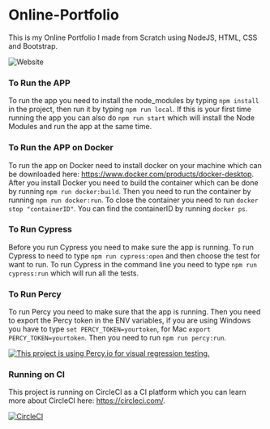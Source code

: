 # Online-Portfolio
This is my Online Portfolio I made from Scratch using NodeJS, HTML, CSS and Bootstrap.

![Website](https://img.shields.io/website?url=https%3A%2F%2Fwww.davidhaighportfolio.com%2F)

### To Run the APP
To run the app you need to install the node_modules by typing ```npm install``` in the project, then run it by typing ```npm run local```. If this is your first time running the app you can also do ```npm run start``` which will install the Node Modules and run the app at the same time.

### To Run the APP on Docker
To run the app on Docker need to install docker on your machine which can be downloaded here: https://www.docker.com/products/docker-desktop. After you install Docker you need to build the container which can be done by running ```npm run docker:build```. Then you need to run the container by running ```npm run docker:run```. To close the container you need to run ```docker stop "containerID"```. You can find the containerID by running ```docker ps```.

### To Run Cypress
Before you run Cypress you need to make sure the app is running.
To run Cypress to need to type ```npm run cypress:open``` and then choose the test for want to run.
To run Cypress in the command line you need to type ```npm run cypress:run``` which will run all the tests.

### To Run Percy
To run Percy you need to make sure that the app is running.
Then you need to export the Percy token in the ENV variables, if you are using Windows you have to type ```set PERCY_TOKEN=yourtoken```, for Mac ```export PERCY_TOKEN=yourtoken```.
Then you need to run ```npm run percy:run```.

[![This project is using Percy.io for visual regression testing.](https://percy.io/static/images/percy-badge.svg)](https://percy.io/Davids-Stuff/Online-Portfolio)

### Running on CI
This project is running on CircleCI as a CI platform which you can learn more about CircleCI here: https://circleci.com/.

[![CircleCI](https://circleci.com/gh/Dhaigh94/Online-Portfolio.svg?style=shield)](https://circleci.com/gh/Dhaigh94/Online-Portfolio)